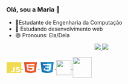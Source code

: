 ### Olá, sou a Maria 🦋

- 🔭Estudante de Engenharia da Computação
- 🌱 Estudando desenvolvimento web
- 😄 Pronouns: Ela/Dela

<div align="center">
  <a href="https://github.com/eduardamss">
  <img height="180em" src="https://github-readme-stats.vercel.app/api?username=eduardamss&show_icons=true&theme=dracula&include_all_commits=true&count_private=true"/>
  <img height="180em" src="https://github-readme-stats.vercel.app/api/top-langs/?username=eduardamss&layout=compact&langs_count=7&theme=dracula"/>
</div>
  <div style="display: inline_block"><br>
  <img align="center" height="30" width="40" src="https://raw.githubusercontent.com/devicons/devicon/master/icons/javascript/javascript-plain.svg">
  <img align="center"  height="30" width="40" src="https://raw.githubusercontent.com/devicons/devicon/master/icons/html5/html5-original.svg">
  <img align="center" height="30" width="40" src="https://raw.githubusercontent.com/devicons/devicon/master/icons/css3/css3-original.svg">
  <img align="center" height="40" width="40"src="https://cdn.jsdelivr.net/gh/devicons/devicon/icons/angularjs/angularjs-original.svg" />
  <img  align="center" height="55" width="50"src="https://cdn.jsdelivr.net/gh/devicons/devicon/icons/php/php-original.svg" /
  </div>
